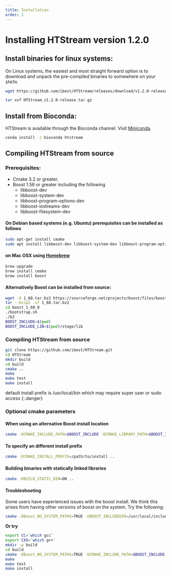 ```yaml
---
title: Installation
order: 1
---
```


# Installing HTStream version 1.2.0


## Install binaries for linux systems:

On Linux systems, the easiest and most straight forward option is to download and unpack the pre-compiled binaries to somewhere on your `$PATH`.

```bash
wget https://github.com/ibest/HTStream/releases/download/v1.2.0-release/HTStream_v1.2.0-release.tar.gz

tar xvf HTStream_v1.2.0-release.tar.gz
```

## Install from Bioconda:

HTStream is available through the Bioconda channel. Visit [Miniconda](https://docs.conda.io/en/latest/miniconda.html).

```bash
conda install -c bioconda htstream
```

## Compiling HTStream from source

### Prerequisites:
- Cmake 3.2 or greater.
- Boost 1.56 or greater including the following
    - libboost-dev
    - libboost-system-dev
    - libboost-program-options-dev
    - libboost-iostreams-dev
    - libboost-filesystem-dev

#### On Debian based systems (e.g. Ubuntu) prerequisites can be installed as follows
```bash
sudo apt-get install cmake
sudo apt install libboost-dev libboost-system-dev libboost-program-options-dev libboost-iostreams-dev libboost-filesystem-dev
```

#### on Mac OSX using [Homebrew](https://brew.sh/)
```bash
brew upgrade
brew install cmake
brew install boost
```

#### Alternatively Boost can be installed from source:
```bash
wget -O 1_60.tar.bz2 https://sourceforge.net/projects/boost/files/boost/1.60.0/boost_1_60_0.tar.bz2/download
tar --bzip2 -xf 1_60.tar.bz2
cd boost_1_60_0
./bootstrap.sh
./b2
BOOST_INCLUDE=$(pwd)
BOOST_INCLUDE_LIB=$(pwd)/stage/lib
```

### Compiling HTStream from source
```bash
git clone https://github.com/ibest/HTStream.git
cd HTStream
mkdir build
cd build
cmake ..
make
make test
make install
```

default install prefix is /usr/local/bin which may require super user or sudo access
{:.danger}

### Optional cmake parameters

#### When using an alternative Boost install location

```bash
cmake -DCMAKE_INCLUDE_PATH=$BOOST_INCLUDE -DCMAKE_LIBRARY_PATH=$BOOST_INCLUDE_LIB ..
```

#### To specify an different install prefix

```bash
cmake -DCMAKE_INSTALL_PREFIX=/path/to/install ..
```

#### Building binaries with statically linked libraries

```bash
cmake -DBUILD_STATIC_BIN=ON ..
```

#### Troubleshooting

Some users have experienced issues with the boost install. We think this arises from having other versions of boost on the system. Try the following:

```bash
cmake -DBoost_NO_SYSTEM_PATHS=TRUE -DBOOST_INCLUDEDIR=/usr/local/include/ ..
```

**Or try**

```bash
export CC=`which gcc`
export CXX=`which g++`
mkdir -p build
cd build
cmake -DBoost_NO_SYSTEM_PATHS=TRUE -DCMAKE_INCLUDE_PATH=$BOOST_INCLUDE -DCMAKE_LIBRARY_PATH=$BOOST_INCLUDE_LIB ..
make
make test
make install
```
